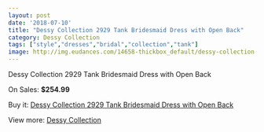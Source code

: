 ```yaml
---
layout: post
date: '2018-07-10'
title: "Dessy Collection 2929 Tank Bridesmaid Dress with Open Back"
category: Dessy Collection
tags: ["style","dresses","bridal","collection","tank"]
image: http://img.eudances.com/14658-thickbox_default/dessy-collection-2929-tank-bridesmaid-dress-with-open-back.jpg
---
```

Dessy Collection 2929 Tank Bridesmaid Dress with Open Back

On Sales: **$254.99**
<a href="https://www.eudances.com/en/dessy-collection/4382-dessy-collection-2929-tank-bridesmaid-dress-with-open-back.html"><amp-img layout="responsive" width="600" height="600" src="//img.eudances.com/14658-thickbox_default/dessy-collection-2929-tank-bridesmaid-dress-with-open-back.jpg" alt="Dessy Collection 2929 Tank Bridesmaid Dress with Open Back 0" /></a>
<a href="https://www.eudances.com/en/dessy-collection/4382-dessy-collection-2929-tank-bridesmaid-dress-with-open-back.html"><amp-img layout="responsive" width="600" height="600" src="//img.eudances.com/14661-thickbox_default/dessy-collection-2929-tank-bridesmaid-dress-with-open-back.jpg" alt="Dessy Collection 2929 Tank Bridesmaid Dress with Open Back 1" /></a>
<a href="https://www.eudances.com/en/dessy-collection/4382-dessy-collection-2929-tank-bridesmaid-dress-with-open-back.html"><amp-img layout="responsive" width="600" height="600" src="//img.eudances.com/14660-thickbox_default/dessy-collection-2929-tank-bridesmaid-dress-with-open-back.jpg" alt="Dessy Collection 2929 Tank Bridesmaid Dress with Open Back 2" /></a>
<a href="https://www.eudances.com/en/dessy-collection/4382-dessy-collection-2929-tank-bridesmaid-dress-with-open-back.html"><amp-img layout="responsive" width="600" height="600" src="//img.eudances.com/14659-thickbox_default/dessy-collection-2929-tank-bridesmaid-dress-with-open-back.jpg" alt="Dessy Collection 2929 Tank Bridesmaid Dress with Open Back 3" /></a>

Buy it: [Dessy Collection 2929 Tank Bridesmaid Dress with Open Back](https://www.eudances.com/en/dessy-collection/4382-dessy-collection-2929-tank-bridesmaid-dress-with-open-back.html "Dessy Collection 2929 Tank Bridesmaid Dress with Open Back")

View more: [Dessy Collection](https://www.eudances.com/en/60-Dessy-Collection "Dessy Collection")